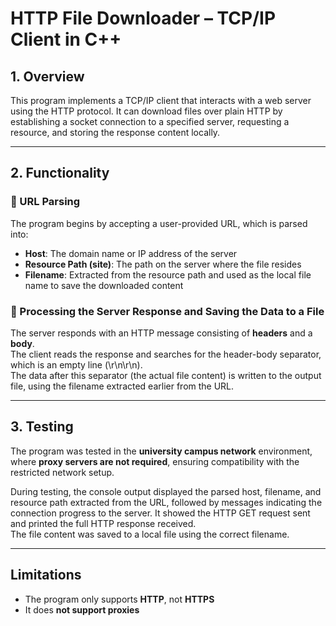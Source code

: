 # HTTP File Downloader – TCP/IP Client in C++

## 1. Overview

This program implements a TCP/IP client that interacts with a web server using the HTTP protocol. It can download files over plain HTTP by establishing a socket connection to a specified server, requesting a resource, and storing the response content locally.

---

## 2. Functionality

### 🔹 URL Parsing

The program begins by accepting a user-provided URL, which is parsed into:

- **Host**: The domain name or IP address of the server  
- **Resource Path (site)**: The path on the server where the file resides  
- **Filename**: Extracted from the resource path and used as the local file name to save the downloaded content

### 🔹 Processing the Server Response and Saving the Data to a File

The server responds with an HTTP message consisting of **headers** and a **body**.  
The client reads the response and searches for the header-body separator, which is an empty line (\r\n\r\n).  
The data after this separator (the actual file content) is written to the output file, using the filename extracted earlier from the URL.

---

## 3. Testing

The program was tested in the **university campus network** environment, where **proxy servers are not required**, ensuring compatibility with the restricted network setup.

During testing, the console output displayed the parsed host, filename, and resource path extracted from the URL, followed by messages indicating the connection progress to the server. It showed the HTTP GET request sent and printed the full HTTP response received.  
The file content was saved to a local file using the correct filename.

---

##  Limitations

- The program only supports **HTTP**, not **HTTPS**
- It does **not support proxies**
